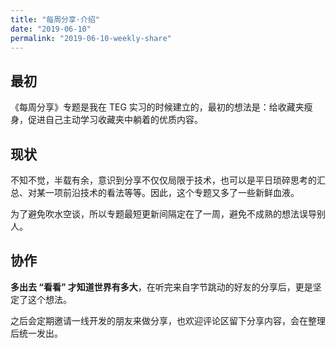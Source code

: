 ```yaml
---
title: "每周分享·介绍"
date: "2019-06-10"
permalink: "2019-06-10-weekly-share"
---
```


## 最初

《每周分享》专题是我在 TEG 实习的时候建立的，最初的想法是：给收藏夹瘦身，促进自己主动学习收藏夹中躺着的优质内容。

## 现状

不知不觉，半载有余，意识到分享不仅仅局限于技术，也可以是平日琐碎思考的汇总、对某一项前沿技术的看法等等。因此，这个专题又多了一些新鲜血液。

为了避免吹水空谈，所以专题最短更新间隔定在了一周，避免不成熟的想法误导别人。

## 协作

**多出去 “看看” 才知道世界有多大**，在听完来自字节跳动的好友的分享后，更是坚定了这个想法。

之后会定期邀请一线开发的朋友来做分享，也欢迎评论区留下分享内容，会在整理后统一发出。
